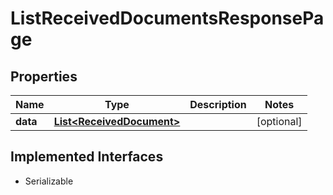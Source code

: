 

# ListReceivedDocumentsResponsePage


## Properties

Name | Type | Description | Notes
------------ | ------------- | ------------- | -------------
**data** | [**List&lt;ReceivedDocument&gt;**](ReceivedDocument.md) |  |  [optional]


## Implemented Interfaces

* Serializable


